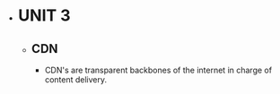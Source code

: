 - # UNIT 3
	- ## CDN
		- CDN's are transparent backbones of the internet in charge of content delivery.